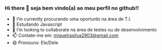 ### Hi there 👋 seja bem vindo(a) ao meu perfil no github!!


- 🔭 I’m currently  procurando uma oportunbi na área de T.I.
- 🌱 Estudando Javascript
- 👯 I’m looking to collaborate  na área de testes ou de desenvolvimento
- 📫 Contate-me em: miguelrasilva2903@gmail.com
- 😄 Pronouns: Ele/Dele


